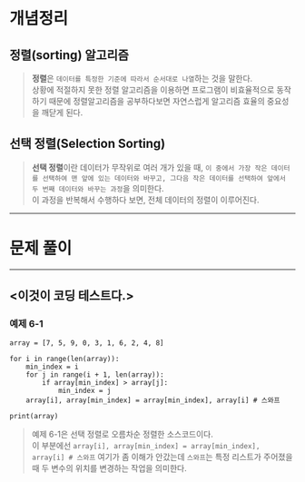 # 개념정리
## 정렬(sorting) 알고리즘
> **정렬**은 `데이터를 특정한 기준에 따라서 순서대로 나열`하는 것을 말한다.<br>
상황에 적절하지 못한 정렬 알고리즘을 이용하면 프로그램이 비효율적으로 동작하기 때문에 정렬알고리즘을 공부하다보면 자연스럽게 알고리즘 효율의 중요성을 깨닫게 된다.

## 선택 정렬(Selection Sorting)
> **선택 정렬**이란 데이터가 무작위로 여러 개가 있을 때, `이 중에서 가장 작은 데이터를 선택하여 맨 앞에 있는 데이터와 바꾸고, 그다음 작은 데이터를 선택하여 앞에서 두 번째 데이터와 바꾸는 과정`을 의미한다.<br>
이 과정을 반복해서 수행하다 보면, 전체 데이터의 정렬이 이루어진다.

--- 

# 문제 풀이

---
## <이것이 코딩 테스트다.>
### 예제 6-1
```
array = [7, 5, 9, 0, 3, 1, 6, 2, 4, 8]

for i in range(len(array)):
    min_index = i
    for j in range(i + 1, len(array)):
        if array[min_index] > array[j]:
            min_index = j
    array[i], array[min_index] = array[min_index], array[i] # 스와프

print(array)
```

> 예제 6-1은 선택 정렬로 오름차순 정렬한 소스코드이다.<br>
이 부분에선 `array[i], array[min_index] = array[min_index], array[i] # 스와프` 여기가 좀 이해가 안갔는데 `스와프`는 특정 리스트가 주어졌을 때 두 변수의 위치를 변경하는 작업을 의미한다.
